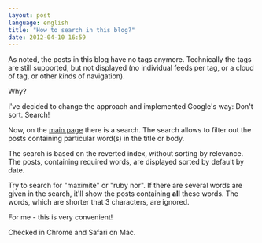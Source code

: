 ```yaml
---
layout: post
language: english
title: "How to search in this blog?"
date: 2012-04-10 16:59
---
```

As noted, the posts in this blog have no tags anymore. Technically the tags are still supported, but not displayed (no individual feeds per tag, or a cloud of tag, or other kinds of navigation).

Why?

I've decided to change the approach and implemented Google's way: Don't sort. Search!

Now, on the [main page][] there is a search. The search allows to filter out the posts containing particular word(s) in the title or body.

[main page]: /english/

The search is based on the reverted index, without sorting by relevance. The posts, containing required words, are displayed sorted by default by date.

Try to search for "maximite" or "ruby nor". If there are several words are given in the search, it'll show the posts containing **all** these words. The words, which are shorter that 3 characters, are ignored.

For me - this is very convenient!

Checked in Chrome and Safari on Mac.
